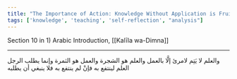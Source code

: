 ```yaml
---
title: "The Importance of Action: Knowledge Without Application is Fruitless"
tags: ['knowledge', 'teaching', 'self-reflection', "analysis"]
---
```


 Section 10 in 1) Arabic Introduction, [[Kalīla wa-Dimna]]

---
والعلم لا يَتِم لامرئ إلَّا بالعمل والعلم هو الشجرة والعمل هو الثمرة وإنما يطلب الرجل العلم لينتفع به فإنْ لم ينتفع به فلا ينبغي أن يطلبه
